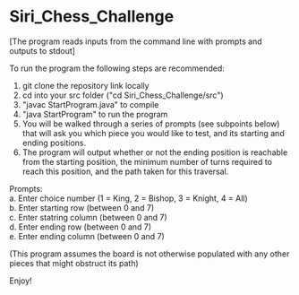# Siri_Chess_Challenge

[The program reads inputs from the command line with prompts and outputs to stdout]

To run the program the following steps are recommended:
1. git clone the repository link locally
2. cd into your src folder ("cd Siri_Chess_Challenge/src")
3. "javac StartProgram.java" to compile
4. "java StartProgram" to run the program
5. You will be walked through a series of prompts (see subpoints below) that will ask you which piece you would like to test, and its starting and ending positions.
6. The program will output whether or not the ending position is reachable from the starting position, the minimum number of turns required to reach this position, and the path taken for this traversal.


Prompts:\
a. Enter choice number (1 = King, 2 = Bishop, 3 = Knight, 4 = All)\
b. Enter starting row (between 0 and 7)\
c. Enter statring column (between 0 and 7)\
d. Enter ending row (between 0 and 7)\
e. Enter ending column (between 0 and 7)

(This program assumes the board is not otherwise populated with any other pieces that might obstruct its path)

Enjoy!
